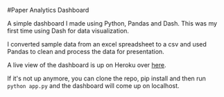 #Paper Analytics Dashboard

A simple dashboard I made using Python, Pandas and Dash. This was my first time using Dash for data visualization.

I converted sample data from an excel spreadsheet to a csv and used Pandas to clean and process the data for presentation.

A live view of the dashboard is up on Heroku over [here](https://paper-analytics-dashboard.herokuapp.com/).

If it's not up anymore, you can clone the repo, pip install and then run `python app.py` and the dashboard will come up on localhost.
